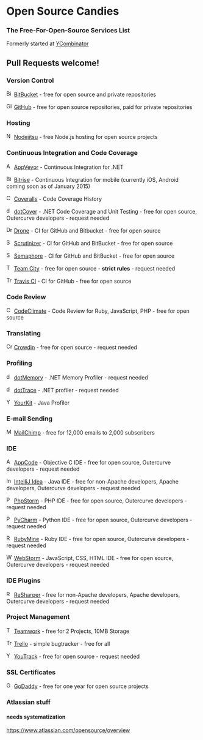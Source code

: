 # Open Source Candies
### The Free-For-Open-Source Services List

Formerly started at [YCombinator](https://news.ycombinator.com/item?id=8874227)

## Pull Requests welcome!

### Version Control
<img src="https://bitbucket.org/favicon.ico" alt="BitBucket" height="16" /> [BitBucket](https://bitbucket.org/) - free for open source and private repositories

<img src="https://github.com/favicon.ico" alt="GitHub" height="16" /> [GitHub](https://github.com/) - free for open source repositories, paid for private repositories

### Hosting
<img src="http://opensource.nodejitsu.com/favicon.ico" alt="Nodejitsu" height="16" /> [Nodejitsu](http://opensource.nodejitsu.com/) - free Node.js hosting for open source projects

### Continuous Integration and Code Coverage
<img src="http://www.appveyor.com/site/favicon.ico" alt="AppVeyor" height="16" /> [AppVeyor](http://www.appveyor.com/) - Continuous Integration for .NET

<img src="http://www.bitrise.io/assets/favicon-c5c85d8119fa606916bf92d0e5a458a4.png" alt="Bitrise" height="16" /> [Bitrise](http://www.bitrise.io/) - Continuous Integration for mobile (currently iOS, Android coming soon as of January 2015)

<img src="https://coveralls.io/favicon.ico" alt="Coveralls" height="16" /> [Coveralls](https://coveralls.io/) - Code Coverage History

<img src="https://www.jetbrains.com/dotcover/favicon.ico" alt="dotCover" height="16" /> [dotCover](https://www.jetbrains.com/dotcover/buy/choose_edition.jsp?license=OPEN_SOURCE) - .NET Code Coverage and Unit Testing - free for open source, Outercurve developers - request needed

<img src="https://drone.io/img/favicon.ico" alt="Drone" height="16" /> [Drone](https://drone.io/) - CI for GitHub and Bitbucket - free for open source

<img src="https://scrutinizer-ci.com/favicon.ico" alt="Scrutinizer" height="16" /> [Scrutinizer](https://scrutinizer-ci.com/) - CI for GitHub and BitBucket - free for open source

<img src="https://d1dkupr86d302v.cloudfront.net/assets/favicons/favicon-ba583273b55072a62243e0fc6458af29.ico" alt="Semaphore" height="16" /> [Semaphore](https://semaphoreapp.com/) - CI for GitHub and BitBucket - free for open source

<img src="https://www.jetbrains.com/teamcity/favicon.ico" alt="Team City" height="16" /> [Team City](https://www.jetbrains.com/teamcity/buy/opensource.html) - free for open source - **strict rules** - request needed

<img src="https://travis-ci.org/favicon.ico" height="16" alt="Travis CI" /> [Travis CI](https://travis-ci.org/) - CI for GitHub - free for open source

### Code Review

<img src="https://codeclimate.com/favicon.ico" height="16" alt="CodeClimate" /> [CodeClimate](https://codeclimate.com/) - Code Review for Ruby, JavaScript, PHP - free for open source

### Translating
<img src="https://crowdin.com/favicon.ico" alt="Crowdin" height="16" /> [Crowdin](https://crowdin.com/) - free for open source - request needed

### Profiling
<img src="https://www.jetbrains.com/dotmemory/favicon.ico" alt="dotMemory" height="16" /> [dotMemory](https://www.jetbrains.com/dotmemory/buy/choose_edition.jsp?license=OPEN_SOURCE) - .NET Memory Profiler - request needed

<img src="https://www.jetbrains.com/profiler/favicon.ico" alt="dotTrace" height="16" /> [dotTrace](https://www.jetbrains.com/profiler/buy/choose_edition.jsp?license=OPEN_SOURCE) - .NET profiler - request needed

<img src="http://www.yourkit.com/favicon.ico" alt="YourKit" height="16" /> [YourKit](http://www.yourkit.com/) - Java Profiler

### E-mail Sending
<img src="http://mailchimp.com/favicon.ico" alt="MailChimp" height="16" /> [MailChimp](http://mailchimp.com/) - free for 12,000 emails to 2,000 subscribers

### IDE
<img src="https://www.jetbrains.com/objc/favicon.ico" alt="AppCode" height="16" /> [AppCode](https://www.jetbrains.com/objc/buy/choose_edition.jsp?license=OPEN_SOURCE) - Objective C IDE - free for open source, Outercurve developers - request needed

<img src="https://www.jetbrains.com/idea/favicon.ico" alt="IntelliJ Idea" height="16" /> [IntelliJ Idea](https://www.jetbrains.com/idea/buy/choose_edition.jsp?license=OPEN_SOURCE) - Java IDE - free for non-Apache developers, Apache developers, Outercurve developers - request needed

<img src="https://www.jetbrains.com/phpstorm/favicon.ico" alt="PhpStorm" height="16" /> [PhpStorm](https://www.jetbrains.com/phpstorm/buy/choose_edition.jsp?license=OPEN_SOURCE) - PHP IDE - free for open source, Outercurve developers - request needed

<img src="https://www.jetbrains.com/pycharm/favicon.ico" alt="PyCharm" height="16" /> [PyCharm](https://www.jetbrains.com/pycharm/buy/choose_edition.jsp?license=OPEN_SOURCE) - Python IDE - free for open source, Outercurve developers - request needed

<img src="https://www.jetbrains.com/ruby/favicon.ico" alt="RubyMine" height="16" /> [RubyMine](https://www.jetbrains.com/ruby/buy/choose_edition.jsp?license=OPEN_SOURCE) - Ruby IDE - free for open source, Outercurve developers - request needed

<img src="https://www.jetbrains.com/webstorm/favicon.ico" alt="WebStorm" height="16" /> [WebStorm](https://www.jetbrains.com/webstorm/buy/choose_edition.jsp?license=OPEN_SOURCE) - JavaScript, CSS, HTML IDE - free for open source, Outercurve developers - request needed

### IDE Plugins
<img src="https://www.jetbrains.com/resharper/favicon.ico" alt="ReSharper" height="16" /> [ReSharper](https://www.jetbrains.com/resharper/buy/choose_edition.jsp?license=OPEN_SOURCE) - free for non-Apache developers, Apache developers, Outercurve developers - request needed

### Project Management
<img src="https://www.teamwork.com/favicon.ico" alt="Teamwork" height="16" /> [Teamwork](https://www.teamwork.com/) - free for 2 Projects, 10MB Storage

<img src="https://trello.com/favicon.ico" alt="Trello" height="16" /> [Trello](https://trello.com/) - simple bugtracker - free for all

<img src="https://www.jetbrains.com/youtrack/favicon.ico" alt="YouTrack" height="16" /> [YouTrack](https://www.jetbrains.com/youtrack/buy/open_source_incloud.jsp) - free for open source - request needed

### SSL Certificates
<img src="https://img1.wsimg.com/assets/godaddy.ico" alt="GoDaddy" height="16" /> [GoDaddy](https://godaddy.com/ssl/ssl-open-source.aspx) - free for one year for open source projects

### Atlassian stuff
#### needs systematization
https://www.atlassian.com/opensource/overview
